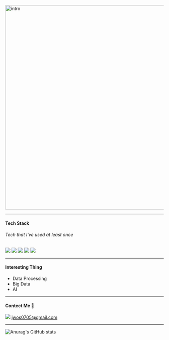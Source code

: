 
<img width="647" alt="intro" src="https://user-images.githubusercontent.com/112843229/227870678-12067076-414a-4357-a028-163e03644e81.png">

***

#### Tech Stack
###### Tech that I've used at least once
<img src="https://img.shields.io/badge/Python-3766AB?style=flat-square&logo=Python&logoColor=white"/></a> 
<img src="https://img.shields.io/badge/C-A8B9CC?style=flat-square&logo=C&logoColor=blue"/></a> 
<img src="https://img.shields.io/badge/Django-092E20?style=flat-square&logo=Django&logoColor=white"/></a> 
<img src="https://img.shields.io/badge/Elasticsearch-005571?style=flat-square&logo=Elasticsearch&logoColor=white"/></a> 
<img src="https://img.shields.io/badge/AWS Lambda-FF9900?style=flat-square&logo=AWS Lambda&logoColor=white"/></a> 

***

#### Interesting Thing
* Data Processing
* Big Data
* AI

***

#### Contect Me 💬
<a href="https://www.instagram.com/jwoos99"><img src="https://img.shields.io/badge/instagram-E4405F?style=flat-square&logo=instagram&logoColor=white&link=https://www.instagram.com/jwoos99"/></a>
jwos0705@gmail.com 

***

![Anurag's GitHub stats](https://github-readme-stats.vercel.app/api?username=actorjung&show_icons=true&theme=radical)


<!--
**actorjung/actorjung** is a ✨ _special_ ✨ repository because its `README.md` (this file) appears on your GitHub profile.

Here are some ideas to get you started:

- 🔭 I’m currently working on ...
- 🌱 I’m currently learning ...
- 👯 I’m looking to collaborate on ...
- 🤔 I’m looking for help with ...
- 💬 Ask me about ...
- 📫 How to reach me:...
- 😄 Pronouns: ...
- ⚡ Fun fact: ...
-->
